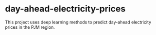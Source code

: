# day-ahead-electricity-prices
This project uses deep learning methods to predict day-ahead electricity prices in the PJM region.
